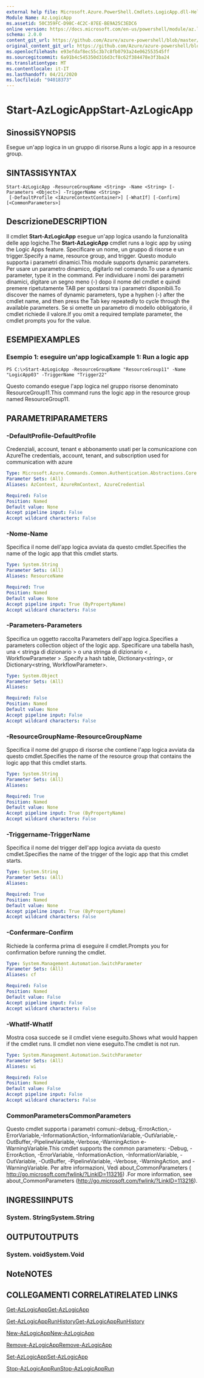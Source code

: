 ```yaml
---
external help file: Microsoft.Azure.PowerShell.Cmdlets.LogicApp.dll-Help.xml
Module Name: Az.LogicApp
ms.assetid: 50C359FC-D98C-4C2C-87EE-BE9A25C3EDC6
online version: https://docs.microsoft.com/en-us/powershell/module/az.logicapp/start-azlogicapp
schema: 2.0.0
content_git_url: https://github.com/Azure/azure-powershell/blob/master/src/LogicApp/LogicApp/help/Start-AzLogicApp.md
original_content_git_url: https://github.com/Azure/azure-powershell/blob/master/src/LogicApp/LogicApp/help/Start-AzLogicApp.md
ms.openlocfilehash: e93efdaf8ec55c3b7c8fb0793a24e062553545ff
ms.sourcegitcommit: 6a91b4c545350d316d3cf8c62f384478e3f3ba24
ms.translationtype: MT
ms.contentlocale: it-IT
ms.lasthandoff: 04/21/2020
ms.locfileid: "94018373"
---
```

# <span data-ttu-id="1e976-101">Start-AzLogicApp</span><span class="sxs-lookup"><span data-stu-id="1e976-101">Start-AzLogicApp</span></span>

## <span data-ttu-id="1e976-102">Sinossi</span><span class="sxs-lookup"><span data-stu-id="1e976-102">SYNOPSIS</span></span>
<span data-ttu-id="1e976-103">Esegue un'app logica in un gruppo di risorse.</span><span class="sxs-lookup"><span data-stu-id="1e976-103">Runs a logic app in a resource group.</span></span>

## <span data-ttu-id="1e976-104">SINTASSI</span><span class="sxs-lookup"><span data-stu-id="1e976-104">SYNTAX</span></span>

```
Start-AzLogicApp -ResourceGroupName <String> -Name <String> [-Parameters <Object>] -TriggerName <String>
 [-DefaultProfile <IAzureContextContainer>] [-WhatIf] [-Confirm] [<CommonParameters>]
```

## <span data-ttu-id="1e976-105">Descrizione</span><span class="sxs-lookup"><span data-stu-id="1e976-105">DESCRIPTION</span></span>
<span data-ttu-id="1e976-106">Il cmdlet **Start-AzLogicApp** esegue un'app logica usando la funzionalità delle app logiche.</span><span class="sxs-lookup"><span data-stu-id="1e976-106">The **Start-AzLogicApp** cmdlet runs a logic app by using the Logic Apps feature.</span></span>
<span data-ttu-id="1e976-107">Specificare un nome, un gruppo di risorse e un trigger.</span><span class="sxs-lookup"><span data-stu-id="1e976-107">Specify a name, resource group, and trigger.</span></span>
<span data-ttu-id="1e976-108">Questo modulo supporta i parametri dinamici.</span><span class="sxs-lookup"><span data-stu-id="1e976-108">This module supports dynamic parameters.</span></span>
<span data-ttu-id="1e976-109">Per usare un parametro dinamico, digitarlo nel comando.</span><span class="sxs-lookup"><span data-stu-id="1e976-109">To use a dynamic parameter, type it in the command.</span></span>
<span data-ttu-id="1e976-110">Per individuare i nomi dei parametri dinamici, digitare un segno meno (-) dopo il nome del cmdlet e quindi premere ripetutamente TAB per spostarsi tra i parametri disponibili.</span><span class="sxs-lookup"><span data-stu-id="1e976-110">To discover the names of dynamic parameters, type a hyphen (-) after the cmdlet name, and then press the Tab key repeatedly to cycle through the available parameters.</span></span>
<span data-ttu-id="1e976-111">Se si omette un parametro di modello obbligatorio, il cmdlet richiede il valore.</span><span class="sxs-lookup"><span data-stu-id="1e976-111">If you omit a required template parameter, the cmdlet prompts you for the value.</span></span>

## <span data-ttu-id="1e976-112">ESEMPI</span><span class="sxs-lookup"><span data-stu-id="1e976-112">EXAMPLES</span></span>

### <span data-ttu-id="1e976-113">Esempio 1: eseguire un'app logica</span><span class="sxs-lookup"><span data-stu-id="1e976-113">Example 1: Run a logic app</span></span>
```
PS C:\>Start-AzLogicApp -ResourceGroupName "ResourceGroup11" -Name "LogicApp03" -TriggerName "Trigger22"
```

<span data-ttu-id="1e976-114">Questo comando esegue l'app logica nel gruppo risorse denominato ResourceGroup11.</span><span class="sxs-lookup"><span data-stu-id="1e976-114">This command runs the logic app in the resource group named ResourceGroup11.</span></span>

## <span data-ttu-id="1e976-115">PARAMETRI</span><span class="sxs-lookup"><span data-stu-id="1e976-115">PARAMETERS</span></span>

### <span data-ttu-id="1e976-116">-DefaultProfile</span><span class="sxs-lookup"><span data-stu-id="1e976-116">-DefaultProfile</span></span>
<span data-ttu-id="1e976-117">Credenziali, account, tenant e abbonamento usati per la comunicazione con Azure</span><span class="sxs-lookup"><span data-stu-id="1e976-117">The credentials, account, tenant, and subscription used for communication with azure</span></span>

```yaml
Type: Microsoft.Azure.Commands.Common.Authentication.Abstractions.Core.IAzureContextContainer
Parameter Sets: (All)
Aliases: AzContext, AzureRmContext, AzureCredential

Required: False
Position: Named
Default value: None
Accept pipeline input: False
Accept wildcard characters: False
```

### <span data-ttu-id="1e976-118">-Nome</span><span class="sxs-lookup"><span data-stu-id="1e976-118">-Name</span></span>
<span data-ttu-id="1e976-119">Specifica il nome dell'app logica avviata da questo cmdlet.</span><span class="sxs-lookup"><span data-stu-id="1e976-119">Specifies the name of the logic app that this cmdlet starts.</span></span>

```yaml
Type: System.String
Parameter Sets: (All)
Aliases: ResourceName

Required: True
Position: Named
Default value: None
Accept pipeline input: True (ByPropertyName)
Accept wildcard characters: False
```

### <span data-ttu-id="1e976-120">-Parameters</span><span class="sxs-lookup"><span data-stu-id="1e976-120">-Parameters</span></span>
<span data-ttu-id="1e976-121">Specifica un oggetto raccolta Parameters dell'app logica.</span><span class="sxs-lookup"><span data-stu-id="1e976-121">Specifies a parameters collection object of the logic app.</span></span>
<span data-ttu-id="1e976-122">Specificare una tabella hash, una \< stringa di dizionario \> o una stringa di dizionario \< , WorkflowParameter \> .</span><span class="sxs-lookup"><span data-stu-id="1e976-122">Specify a hash table, Dictionary\<string\>, or Dictionary\<string, WorkflowParameter\>.</span></span>

```yaml
Type: System.Object
Parameter Sets: (All)
Aliases:

Required: False
Position: Named
Default value: None
Accept pipeline input: False
Accept wildcard characters: False
```

### <span data-ttu-id="1e976-123">-ResourceGroupName</span><span class="sxs-lookup"><span data-stu-id="1e976-123">-ResourceGroupName</span></span>
<span data-ttu-id="1e976-124">Specifica il nome del gruppo di risorse che contiene l'app logica avviata da questo cmdlet.</span><span class="sxs-lookup"><span data-stu-id="1e976-124">Specifies the name of the resource group that contains the logic app that this cmdlet starts.</span></span>

```yaml
Type: System.String
Parameter Sets: (All)
Aliases:

Required: True
Position: Named
Default value: None
Accept pipeline input: True (ByPropertyName)
Accept wildcard characters: False
```

### <span data-ttu-id="1e976-125">-Triggername</span><span class="sxs-lookup"><span data-stu-id="1e976-125">-TriggerName</span></span>
<span data-ttu-id="1e976-126">Specifica il nome del trigger dell'app logica avviata da questo cmdlet.</span><span class="sxs-lookup"><span data-stu-id="1e976-126">Specifies the name of the trigger of the logic app that this cmdlet starts.</span></span>

```yaml
Type: System.String
Parameter Sets: (All)
Aliases:

Required: True
Position: Named
Default value: None
Accept pipeline input: True (ByPropertyName)
Accept wildcard characters: False
```

### <span data-ttu-id="1e976-127">-Confermare</span><span class="sxs-lookup"><span data-stu-id="1e976-127">-Confirm</span></span>
<span data-ttu-id="1e976-128">Richiede la conferma prima di eseguire il cmdlet.</span><span class="sxs-lookup"><span data-stu-id="1e976-128">Prompts you for confirmation before running the cmdlet.</span></span>

```yaml
Type: System.Management.Automation.SwitchParameter
Parameter Sets: (All)
Aliases: cf

Required: False
Position: Named
Default value: False
Accept pipeline input: False
Accept wildcard characters: False
```

### <span data-ttu-id="1e976-129">-WhatIf</span><span class="sxs-lookup"><span data-stu-id="1e976-129">-WhatIf</span></span>
<span data-ttu-id="1e976-130">Mostra cosa succede se il cmdlet viene eseguito.</span><span class="sxs-lookup"><span data-stu-id="1e976-130">Shows what would happen if the cmdlet runs.</span></span>
<span data-ttu-id="1e976-131">Il cmdlet non viene eseguito.</span><span class="sxs-lookup"><span data-stu-id="1e976-131">The cmdlet is not run.</span></span>

```yaml
Type: System.Management.Automation.SwitchParameter
Parameter Sets: (All)
Aliases: wi

Required: False
Position: Named
Default value: False
Accept pipeline input: False
Accept wildcard characters: False
```

### <span data-ttu-id="1e976-132">CommonParameters</span><span class="sxs-lookup"><span data-stu-id="1e976-132">CommonParameters</span></span>
<span data-ttu-id="1e976-133">Questo cmdlet supporta i parametri comuni:-debug,-ErrorAction,-ErrorVariable,-InformationAction,-InformationVariable,-OutVariable,-OutBuffer,-PipelineVariable,-Verbose,-WarningAction e-WarningVariable.</span><span class="sxs-lookup"><span data-stu-id="1e976-133">This cmdlet supports the common parameters: -Debug, -ErrorAction, -ErrorVariable, -InformationAction, -InformationVariable, -OutVariable, -OutBuffer, -PipelineVariable, -Verbose, -WarningAction, and -WarningVariable.</span></span> <span data-ttu-id="1e976-134">Per altre informazioni, Vedi about_CommonParameters ( http://go.microsoft.com/fwlink/?LinkID=113216) .</span><span class="sxs-lookup"><span data-stu-id="1e976-134">For more information, see about_CommonParameters (http://go.microsoft.com/fwlink/?LinkID=113216).</span></span>

## <span data-ttu-id="1e976-135">INGRESSI</span><span class="sxs-lookup"><span data-stu-id="1e976-135">INPUTS</span></span>

### <span data-ttu-id="1e976-136">System. String</span><span class="sxs-lookup"><span data-stu-id="1e976-136">System.String</span></span>

## <span data-ttu-id="1e976-137">OUTPUT</span><span class="sxs-lookup"><span data-stu-id="1e976-137">OUTPUTS</span></span>

### <span data-ttu-id="1e976-138">System. void</span><span class="sxs-lookup"><span data-stu-id="1e976-138">System.Void</span></span>

## <span data-ttu-id="1e976-139">Note</span><span class="sxs-lookup"><span data-stu-id="1e976-139">NOTES</span></span>

## <span data-ttu-id="1e976-140">COLLEGAMENTI CORRELATI</span><span class="sxs-lookup"><span data-stu-id="1e976-140">RELATED LINKS</span></span>

[<span data-ttu-id="1e976-141">Get-AzLogicApp</span><span class="sxs-lookup"><span data-stu-id="1e976-141">Get-AzLogicApp</span></span>](./Get-AzLogicApp.md)

[<span data-ttu-id="1e976-142">Get-AzLogicAppRunHistory</span><span class="sxs-lookup"><span data-stu-id="1e976-142">Get-AzLogicAppRunHistory</span></span>](./Get-AzLogicAppRunHistory.md)

[<span data-ttu-id="1e976-143">New-AzLogicApp</span><span class="sxs-lookup"><span data-stu-id="1e976-143">New-AzLogicApp</span></span>](./New-AzLogicApp.md)

[<span data-ttu-id="1e976-144">Remove-AzLogicApp</span><span class="sxs-lookup"><span data-stu-id="1e976-144">Remove-AzLogicApp</span></span>](./Remove-AzLogicApp.md)

[<span data-ttu-id="1e976-145">Set-AzLogicApp</span><span class="sxs-lookup"><span data-stu-id="1e976-145">Set-AzLogicApp</span></span>](./Set-AzLogicApp.md)

[<span data-ttu-id="1e976-146">Stop-AzLogicAppRun</span><span class="sxs-lookup"><span data-stu-id="1e976-146">Stop-AzLogicAppRun</span></span>](./Stop-AzLogicAppRun.md)


